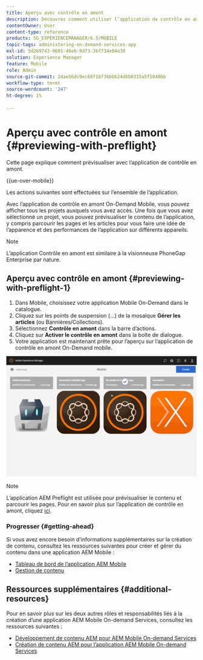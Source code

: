 ```yaml
---
title: Aperçu avec contrôle en amont
description: Découvrez comment utiliser l’application de contrôle en amont On-Demand mobile pour pouvoir afficher tous les projets auxquels vous avez accès.
contentOwner: User
content-type: reference
products: SG_EXPERIENCEMANAGER/6.5/MOBILE
topic-tags: administering-on-demand-services-app
exl-id: 5d2b9743-9601-46e6-9d73-3bf734e04a30
solution: Experience Manager
feature: Mobile
role: Admin
source-git-commit: 2dae56dc9ec66f1bf36bbb24d6b0315a5f5040bb
workflow-type: tm+mt
source-wordcount: '247'
ht-degree: 1%

---
```


# Aperçu avec contrôle en amont {#previewing-with-preflight}

Cette page explique comment prévisualiser avec l’application de contrôle en amont.

{{ue-over-mobile}}

Les actions suivantes sont effectuées sur l’ensemble de l’application.

Avec l’application de contrôle en amont On-Demand Mobile, vous pouvez afficher tous les projets auxquels vous avez accès. Une fois que vous avez sélectionné un projet, vous pouvez prévisualiser le contenu de l’application, y compris parcourir les pages et les articles pour vous faire une idée de l’apparence et des performances de l’application sur différents appareils.

>[!NOTE]
>
>L’application Contrôle en amont est similaire à la visionneuse PhoneGap Enterprise par nature.

## Aperçu avec contrôle en amont {#previewing-with-preflight-1}

1. Dans Mobile, choisissez votre application Mobile On-Demand dans le catalogue.
1. Cliquez sur les points de suspension (...) de la mosaïque **Gérer les articles** (ou Bannières/Collections).
1. Sélectionnez **Contrôle en amont** dans la barre d’actions.
1. Cliquez sur **Activer le contrôle en amont** dans la boîte de dialogue.
1. Votre application est maintenant prête pour l’aperçu sur l’application de contrôle en amont On-Demand mobile.

![chlimage_1-8](assets/chlimage_1-8.gif)

>[!NOTE]
>
>L’application AEM Preflight est utilisée pour prévisualiser le contenu et parcourir les pages. Pour en savoir plus sur l’application de contrôle en amont, cliquez [ici](https://helpx.adobe.com/digital-publishing-solution/help/aem-mobile-end-of-life-faq.html).
>

### Progresser {#getting-ahead}

Si vous avez encore besoin d’informations supplémentaires sur la création de contenu, consultez les ressources suivantes pour créer et gérer du contenu dans une application AEM Mobile :

* [Tableau de bord de l’application AEM Mobile](/help/mobile/mobile-apps-ondemand-application-dashboard.md)
* [Gestion de contenu](/help/mobile/mobile-apps-ondemand-manage-content-ondemand.md)

## Ressources supplémentaires {#additional-resources}

Pour en savoir plus sur les deux autres rôles et responsabilités liés à la création d’une application AEM Mobile On-demand Services, consultez les ressources suivantes :

* [Développement de contenu AEM pour AEM Mobile On-demand Services](/help/mobile/aem-mobile-on-demand.md)
* [Création de contenu AEM pour l’application AEM Mobile On-demand Services](/help/mobile/mobile-apps-ondemand.md)
